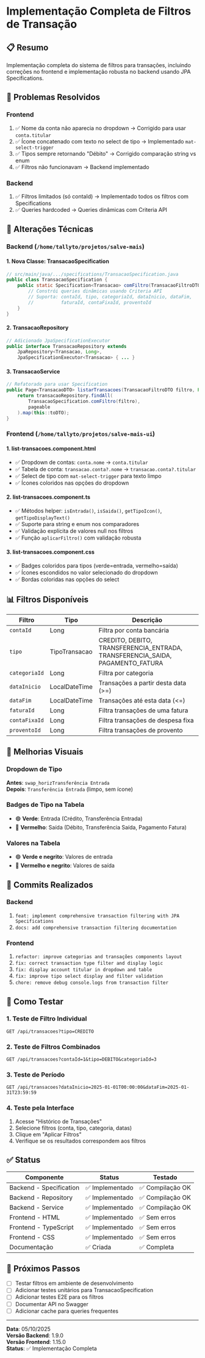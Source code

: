# Implementação Completa de Filtros de Transação

## 📋 Resumo

Implementação completa do sistema de filtros para transações, incluindo correções no frontend e implementação robusta no backend usando JPA Specifications.

## 🎯 Problemas Resolvidos

### Frontend
1. ✅ Nome da conta não aparecia no dropdown → Corrigido para usar `conta.titular`
2. ✅ Ícone concatenado com texto no select de tipo → Implementado `mat-select-trigger`
3. ✅ Tipos sempre retornando "Débito" → Corrigido comparação string vs enum
4. ✅ Filtros não funcionavam → Backend implementado

### Backend
1. ✅ Filtros limitados (só contaId) → Implementado todos os filtros com Specifications
2. ✅ Queries hardcoded → Queries dinâmicas com Criteria API

## 🔧 Alterações Técnicas

### Backend (`/home/tallyto/projetos/salve-mais`)

#### 1. Nova Classe: TransacaoSpecification
```java
// src/main/java/.../specifications/TransacaoSpecification.java
public class TransacaoSpecification {
    public static Specification<Transacao> comFiltro(TransacaoFiltroDTO filtro) {
        // Constrói queries dinâmicas usando Criteria API
        // Suporta: contaId, tipo, categoriaId, dataInicio, dataFim, 
        //          faturaId, contaFixaId, proventoId
    }
}
```

#### 2. TransacaoRepository
```java
// Adicionado JpaSpecificationExecutor
public interface TransacaoRepository extends 
    JpaRepository<Transacao, Long>, 
    JpaSpecificationExecutor<Transacao> { ... }
```

#### 3. TransacaoService
```java
// Refatorado para usar Specification
public Page<TransacaoDTO> listarTransacoes(TransacaoFiltroDTO filtro, Pageable pageable) {
    return transacaoRepository.findAll(
        TransacaoSpecification.comFiltro(filtro),
        pageable
    ).map(this::toDTO);
}
```

### Frontend (`/home/tallyto/projetos/salve-mais-ui`)

#### 1. list-transacoes.component.html
- ✅ Dropdown de contas: `conta.nome` → `conta.titular`
- ✅ Tabela de conta: `transacao.conta?.nome` → `transacao.conta?.titular`
- ✅ Select de tipo com `mat-select-trigger` para texto limpo
- ✅ Ícones coloridos nas opções do dropdown

#### 2. list-transacoes.component.ts
- ✅ Métodos helper: `isEntrada()`, `isSaida()`, `getTipoIcon()`, `getTipoDisplayText()`
- ✅ Suporte para string e enum nos comparadores
- ✅ Validação explícita de valores null nos filtros
- ✅ Função `aplicarFiltro()` com validação robusta

#### 3. list-transacoes.component.css
- ✅ Badges coloridos para tipos (verde=entrada, vermelho=saída)
- ✅ Ícones escondidos no valor selecionado do dropdown
- ✅ Bordas coloridas nas opções do select

## 📊 Filtros Disponíveis

| Filtro | Tipo | Descrição |
|--------|------|-----------|
| `contaId` | Long | Filtra por conta bancária |
| `tipo` | TipoTransacao | CREDITO, DEBITO, TRANSFERENCIA_ENTRADA, TRANSFERENCIA_SAIDA, PAGAMENTO_FATURA |
| `categoriaId` | Long | Filtra por categoria |
| `dataInicio` | LocalDateTime | Transações a partir desta data (>=) |
| `dataFim` | LocalDateTime | Transações até esta data (<=) |
| `faturaId` | Long | Filtra transações de uma fatura |
| `contaFixaId` | Long | Filtra transações de despesa fixa |
| `proventoId` | Long | Filtra transações de provento |

## 🎨 Melhorias Visuais

### Dropdown de Tipo
**Antes**: `swap_horizTransferência Entrada`  
**Depois**: `Transferência Entrada` (limpo, sem ícone)

### Badges de Tipo na Tabela
- 🟢 **Verde**: Entrada (Crédito, Transferência Entrada)
- 🔴 **Vermelho**: Saída (Débito, Transferência Saída, Pagamento Fatura)

### Valores na Tabela
- 🟢 **Verde e negrito**: Valores de entrada
- 🔴 **Vermelho e negrito**: Valores de saída

## 📝 Commits Realizados

### Backend
1. `feat: implement comprehensive transaction filtering with JPA Specifications`
2. `docs: add comprehensive transaction filtering documentation`

### Frontend
1. `refactor: improve categorias and transações components layout`
2. `fix: correct transaction type filter and display logic`
3. `fix: display account titular in dropdown and table`
4. `fix: improve tipo select display and filter validation`
5. `chore: remove debug console.logs from transaction filter`

## 🧪 Como Testar

### 1. Teste de Filtro Individual
```
GET /api/transacoes?tipo=CREDITO
```

### 2. Teste de Filtros Combinados
```
GET /api/transacoes?contaId=1&tipo=DEBITO&categoriaId=3
```

### 3. Teste de Período
```
GET /api/transacoes?dataInicio=2025-01-01T00:00:00&dataFim=2025-01-31T23:59:59
```

### 4. Teste pela Interface
1. Acesse "Histórico de Transações"
2. Selecione filtros (conta, tipo, categoria, datas)
3. Clique em "Aplicar Filtros"
4. Verifique se os resultados correspondem aos filtros

## ✅ Status

| Componente | Status | Testado |
|------------|--------|---------|
| Backend - Specification | ✅ Implementado | ✅ Compilação OK |
| Backend - Repository | ✅ Implementado | ✅ Compilação OK |
| Backend - Service | ✅ Implementado | ✅ Compilação OK |
| Frontend - HTML | ✅ Implementado | ✅ Sem erros |
| Frontend - TypeScript | ✅ Implementado | ✅ Sem erros |
| Frontend - CSS | ✅ Implementado | ✅ Sem erros |
| Documentação | ✅ Criada | ✅ Completa |

## 🚀 Próximos Passos

- [ ] Testar filtros em ambiente de desenvolvimento
- [ ] Adicionar testes unitários para TransacaoSpecification
- [ ] Adicionar testes E2E para os filtros
- [ ] Documentar API no Swagger
- [ ] Adicionar cache para queries frequentes

---

**Data**: 05/10/2025  
**Versão Backend**: 1.9.0  
**Versão Frontend**: 1.15.0  
**Status**: ✅ Implementação Completa
